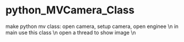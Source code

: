 # python_MVCamera_Class

make python mv class: open camera, setup camera, open enginee \n
in main use this class \n
open a thread to show image \n
